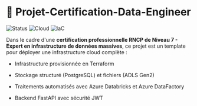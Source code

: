 # 📜 Projet-Certification-Data-Engineer

![Status](https://img.shields.io/badge/status-in%20progress-yellow)
![Cloud](https://img.shields.io/badge/cloud-Azure-0078D4?logo=microsoft-azure)
![IaC](https://img.shields.io/badge/IaC-Terraform-5C4EE5?logo=terraform)

Dans le cadre d'une **certification professionnelle RNCP de Niveau 7 - Expert en infrastructure de données massives**, ce projet est un template pour déployer une infrastructure cloud complète :

- Infrastructure provisionnée en Terraform

- Stockage structuré (PostgreSQL) et fichiers (ADLS Gen2)

- Traitements automatisés avec Azure Databricks et Azure DataFactory

- Backend FastAPI avec sécurité JWT